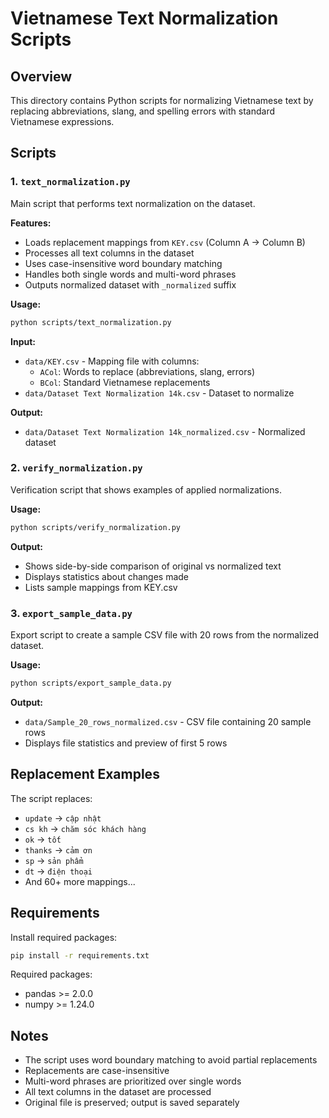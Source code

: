 # Vietnamese Text Normalization Scripts

## Overview
This directory contains Python scripts for normalizing Vietnamese text by replacing abbreviations, slang, and spelling errors with standard Vietnamese expressions.

## Scripts

### 1. `text_normalization.py`
Main script that performs text normalization on the dataset.

**Features:**
- Loads replacement mappings from `KEY.csv` (Column A → Column B)
- Processes all text columns in the dataset
- Uses case-insensitive word boundary matching
- Handles both single words and multi-word phrases
- Outputs normalized dataset with `_normalized` suffix

**Usage:**
```bash
python scripts/text_normalization.py
```

**Input:**
- `data/KEY.csv` - Mapping file with columns:
  - `ACol`: Words to replace (abbreviations, slang, errors)
  - `BCol`: Standard Vietnamese replacements
- `data/Dataset Text Normalization 14k.csv` - Dataset to normalize

**Output:**
- `data/Dataset Text Normalization 14k_normalized.csv` - Normalized dataset

### 2. `verify_normalization.py`
Verification script that shows examples of applied normalizations.

**Usage:**
```bash
python scripts/verify_normalization.py
```

**Output:**
- Shows side-by-side comparison of original vs normalized text
- Displays statistics about changes made
- Lists sample mappings from KEY.csv

### 3. `export_sample_data.py`
Export script to create a sample CSV file with 20 rows from the normalized dataset.

**Usage:**
```bash
python scripts/export_sample_data.py
```

**Output:**
- `data/Sample_20_rows_normalized.csv` - CSV file containing 20 sample rows
- Displays file statistics and preview of first 5 rows

## Replacement Examples

The script replaces:
- `update` → `cập nhật`
- `cs kh` → `chăm sóc khách hàng`
- `ok` → `tốt`
- `thanks` → `cảm ơn`
- `sp` → `sản phẩm`
- `dt` → `điện thoại`
- And 60+ more mappings...

## Requirements

Install required packages:
```bash
pip install -r requirements.txt
```

Required packages:
- pandas >= 2.0.0
- numpy >= 1.24.0

## Notes

- The script uses word boundary matching to avoid partial replacements
- Replacements are case-insensitive
- Multi-word phrases are prioritized over single words
- All text columns in the dataset are processed
- Original file is preserved; output is saved separately

